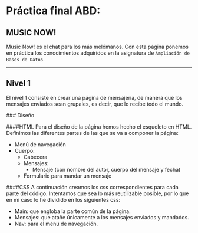
Práctica final ABD: 
==========================

MUSIC NOW!
-------------------
Music Now! es el chat para los más melómanos. Con esta página ponemos en práctica los conocimientos adquiridos en la asignatura de ```Ampliación de Bases de Datos```.


----------


##  Nivel 1
El nivel 1 consiste en crear una página de mensajería, de manera que los mensajes enviados sean grupales, es decir, que lo recibe todo el mundo.


###<i class="icon-pencil"></i> Diseño

####HTML
Para el diseño de la página hemos hecho el esqueleto en HTML. Definimos las diferentes partes de las que se va a componer la página:

 - Menú de navegación
 - Cuerpo:
	 - Cabecera
	 - Mensajes:
		 - Mensaje (con nombre del autor, cuerpo del mensaje y fecha)
	 - Formulario para mandar un mensaje

####CSS
A continuación creamos los css correspondientes para cada parte del código. Intentamos que sea lo más reutilizable posible, por lo que en mi caso lo he dividido en los siguientes css:
	

 - Main: que engloba la parte común de la página.
 - Mensajes: que atañe únicamente a los mensajes enviados y mandados.
 - Nav: para el menú de navegación.

